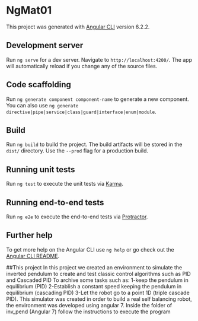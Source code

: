# NgMat01

This project was generated with [Angular CLI](https://github.com/angular/angular-cli) version 6.2.2.

## Development server

Run `ng serve` for a dev server. Navigate to `http://localhost:4200/`. The app will automatically reload if you change any of the source files.

## Code scaffolding

Run `ng generate component component-name` to generate a new component. You can also use `ng generate directive|pipe|service|class|guard|interface|enum|module`.

## Build

Run `ng build` to build the project. The build artifacts will be stored in the `dist/` directory. Use the `--prod` flag for a production build.

## Running unit tests

Run `ng test` to execute the unit tests via [Karma](https://karma-runner.github.io).

## Running end-to-end tests

Run `ng e2e` to execute the end-to-end tests via [Protractor](http://www.protractortest.org/).

## Further help

To get more help on the Angular CLI use `ng help` or go check out the [Angular CLI README](https://github.com/angular/angular-cli/blob/master/README.md).

##This project
In this project we created an environment to simulate the inverted pendulum to create and test classic control algorithms such as PID and Cascaded PID To archive some tasks such as: 1-keep the pendulum in equilibrium (PID) 2-Establish a constant speed keeping the pendulum in equilibrium (cascading PID) 3-Let the robot go to a point 1D (triple cascade PID). This simulator was created in order to build a real self balancing robot, the environment was developed using angular 7. Inside the folder of inv_pend (Angular 7) follow the instructions to execute the program
